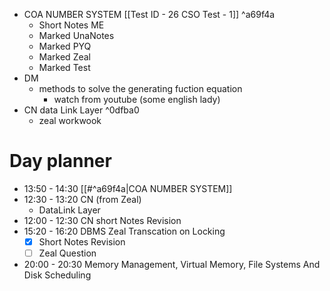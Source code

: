  - COA NUMBER SYSTEM [[Test ID - 26 CSO Test - 1]] ^a69f4a
	- Short Notes ME
	- Marked UnaNotes
	- Marked PYQ
	- Marked Zeal
	- Marked Test
- DM
	- methods to solve the generating fuction equation
		- watch from youtube (some english lady)
- CN data Link Layer ^0dfba0
	- zeal workwook
# Day planner

- 13:50 - 14:30 [[#^a69f4a|COA NUMBER SYSTEM]]
- 12:30 - 13:20 CN (from Zeal)
	- DataLink Layer
- 12:00 - 12:30 CN short Notes Revision
- 15:20 - 16:20 DBMS Zeal Transcation on Locking
	- [x] Short Notes Revision
	- [ ] Zeal Question
- 20:00 - 20:30 Memory Management, Virtual Memory, File Systems And Disk Scheduling
